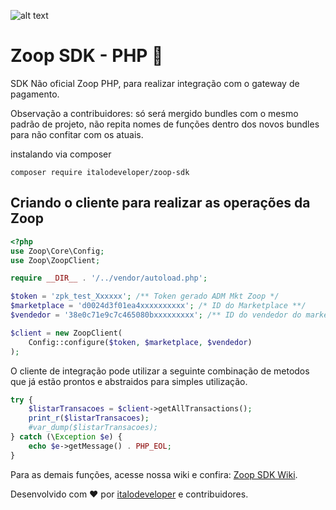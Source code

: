 ![alt text](https://zoop.co/dist/imgs/zoop-logo3.png "Logo Title Text 1")

# Zoop SDK - PHP :elephant:
SDK Não oficial Zoop PHP, para realizar integração com o gateway de pagamento.

Observação a contribuidores: só será mergido bundles com o mesmo padrão de projeto, não repita nomes de funções dentro dos novos bundles para não confitar com os atuais.

instalando via composer
```
composer require italodeveloper/zoop-sdk
```

## Criando o cliente para realizar as operações da Zoop
``` php
<?php
use Zoop\Core\Config;
use Zoop\ZoopClient;

require __DIR__ . '/../vendor/autoload.php';

$token = 'zpk_test_Xxxxxx'; /** Token gerado ADM Mkt Zoop */
$marketplace = 'd0024d3f01ea4xxxxxxxxxx'; /* ID do Marketplace **/
$vendedor = '38e0c71e9c7c465080bxxxxxxxxx'; /** ID do vendedor do marketplace */

$client = new ZoopClient(
    Config::configure($token, $marketplace, $vendedor)
);
```
O cliente de integração pode utilizar a seguinte combinação de metodos
que já estão prontos e abstraidos para simples utilização.  

``` php
try {   
    $listarTransacoes = $client->getAllTransactions();
    print_r($listarTransacoes);
    #var_dump($listarTransacoes);
} catch (\Exception $e) {
    echo $e->getMessage() . PHP_EOL;
}
```
Para as demais funções, acesse nossa wiki e confira: 
[Zoop SDK Wiki](https://github.com/italodeveloper/zoop-sdk/wiki).

Desenvolvido com :heart: por [italodeveloper](https://www.linkedin.com/in/%C3%ADtalo-araujo/) e contribuidores.
